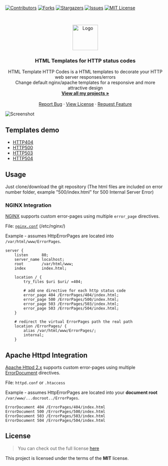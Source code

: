 [![Contributors][contributors-shield]][contributors-url]
[![Forks][forks-shield]][forks-url]
[![Stargazers][stars-shield]][stars-url]
[![Issues][issues-shield]][issues-url]
[![MIT License][license-shield]][license-url]

<br />
<p align="center">
  <a href="https://github.com/PecceG2/HTML_Template_http_codes">
    <img src="https://pecceg2.github.io/HTTP_Console_HTML_Template/logo.jpg" alt="Logo" width="80" height="80">
  </a>

  <h3 align="center">HTML Templates for HTTP status codes</h3>

  <p align="center">
    HTML Template HTTP Codes is a HTML templates to decorate your HTTP web server responses/errors
	<br />
	Change default nginx/apache templates for a responsive and more attractive design
    <br />
    <a href="https://github.com/PecceG2/"><strong>View all my projects »</strong></a>
    <br />
    <br />
    <a href="https://github.com/PecceG2/HTML_Template_http_codes/issues">Report Bug</a>
    ·
    <a href="https://github.com/PecceG2/HTML_Template_http_codes/blob/master/LICENSE.md">View License</a>
    ·
    <a href="https://github.com/PecceG2/HTML_Template_http_codes/issues">Request Feature</a>
  </p>
</p>

![Screenshot](https://pecceg2.github.io/HTTP_Console_HTML_Template/readme-banner.png)

## Templates demo ##
* [HTTP404](https://pecceg2.github.io/HTTP_Console_HTML_Template/404/)
* [HTTP500](https://pecceg2.github.io/HTTP_Console_HTML_Template/500/)
* [HTTP503](https://pecceg2.github.io/HTTP_Console_HTML_Template/503/)
* [HTTP504](https://pecceg2.github.io/HTTP_Console_HTML_Template/504/)

## Usage ##
Just clone/download the git repository (The html files are included on error number folder, example "500/index.html" for 500 Internal Server Error)

### NGINX Integration ###

[NGINX](http://nginx.org/en/docs/http/ngx_http_core_module.html#error_page) supports custom error-pages using multiple `error_page` directives.

File: [`nginx.conf`](https://www.nginx.com/resources/wiki/start/topics/examples/full/) (/etc/nginx/)

Example - assumes HttpErrorPages are located into `/var/html/www/ErrorPages`.

```nginx
server {
    listen      80;
    server_name localhost;
    root        /var/html/www;
    index       index.html;
    
    location / {
        try_files $uri $uri/ =404;
        
        # add one directive for each http status code
        error_page 404 /ErrorPages/404/index.html;
        error_page 500 /ErrorPages/500/index.html;
        error_page 503 /ErrorPages/503/index.html;
		error_page 503 /ErrorPages/504/index.html;
    }

    # redirect the virtual ErrorPages path the real path
    location /ErrorPages/ {
        alias /var/html/www/ErrorPages/;
        internal;
    }
```

## Apache Httpd Integration ##
[Apache Httpd 2.x](http://httpd.apache.org/) supports custom error-pages using multiple [ErrorDocument](http://httpd.apache.org/docs/2.4/mod/core.html#errordocument) directives.

File: `httpd.conf` or `.htaccess`

Example - assumes HttpErrorPages are located into your **document root** `/var/www/...docroot../ErrorPages`.

```ApacheConf
ErrorDocument 404 /ErrorPages/404/index.html
ErrorDocument 500 /ErrorPages/500/index.html
ErrorDocument 503 /ErrorPages/503/index.html
ErrorDocument 504 /ErrorPages/504/index.html
```

## License
>You can check out the full license [here](https://github.com/PecceG2/HTML_Template_http_codes/blob/master/LICENSE.md)

This project is licensed under the terms of the **MIT** license.

[contributors-shield]: https://img.shields.io/github/contributors/PecceG2/HTML_Template_http_codes.svg?style=flat-square
[contributors-url]: https://github.com/PecceG2/HTML_Template_http_codes/graphs/contributors
[forks-shield]: https://img.shields.io/github/forks/PecceG2/HTML_Template_http_codes.svg?style=flat-square
[forks-url]: https://github.com/PecceG2/HTML_Template_http_codes/network/members
[stars-shield]: https://img.shields.io/github/stars/PecceG2/HTML_Template_http_codes.svg?style=flat-square
[stars-url]: https://github.com/PecceG2/HTML_Template_http_codes/stargazers
[issues-shield]: https://img.shields.io/github/issues/PecceG2/HTML_Template_http_codes.svg?style=flat-square
[issues-url]: https://github.com/PecceG2/HTML_Template_http_codes/issues
[license-shield]: https://img.shields.io/github/license/PecceG2/HTML_Template_http_codes.svg?style=flat-square
[license-url]: https://github.com/PecceG2/HTML_Template_http_codes/blob/master/LICENSE.md
